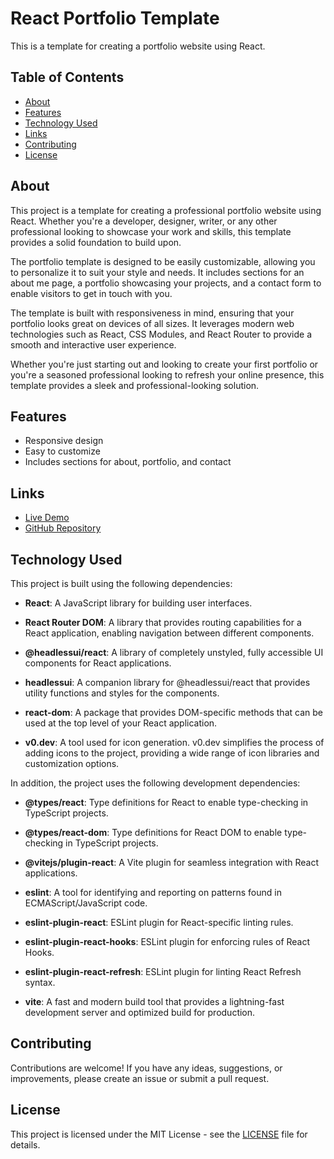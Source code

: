 # React Portfolio Template

This is a template for creating a portfolio website using React.

## Table of Contents

- [About](#about)
- [Features](#features)
- [Technology Used](#technology-used)
- [Links](#links)
- [Contributing](#contributing)
- [License](#license)

## About

This project is a template for creating a professional portfolio website using React. Whether you're a developer, designer, writer, or any other professional looking to showcase your work and skills, this template provides a solid foundation to build upon.

The portfolio template is designed to be easily customizable, allowing you to personalize it to suit your style and needs. It includes sections for an about me page, a portfolio showcasing your projects, and a contact form to enable visitors to get in touch with you.

The template is built with responsiveness in mind, ensuring that your portfolio looks great on devices of all sizes. It leverages modern web technologies such as React, CSS Modules, and React Router to provide a smooth and interactive user experience.

Whether you're just starting out and looking to create your first portfolio or you're a seasoned professional looking to refresh your online presence, this template provides a sleek and professional-looking solution.

## Features

- Responsive design
- Easy to customize
- Includes sections for about, portfolio, and contact

## Links

- [Live Demo](#) <!-- Add your live demo link here -->
- [GitHub Repository](https://github.com/Evan8383/react-portfolio-template)

## Technology Used

This project is built using the following dependencies:

- **React**: A JavaScript library for building user interfaces.
  
- **React Router DOM**: A library that provides routing capabilities for a React application, enabling navigation between different components.

- **@headlessui/react**: A library of completely unstyled, fully accessible UI components for React applications.

- **headlessui**: A companion library for @headlessui/react that provides utility functions and styles for the components.

- **react-dom**: A package that provides DOM-specific methods that can be used at the top level of your React application.

- **v0.dev**: A tool used for icon generation. v0.dev simplifies the process of adding icons to the project, providing a wide range of icon libraries and customization options.

In addition, the project uses the following development dependencies:

- **@types/react**: Type definitions for React to enable type-checking in TypeScript projects.

- **@types/react-dom**: Type definitions for React DOM to enable type-checking in TypeScript projects.

- **@vitejs/plugin-react**: A Vite plugin for seamless integration with React applications.

- **eslint**: A tool for identifying and reporting on patterns found in ECMAScript/JavaScript code.

- **eslint-plugin-react**: ESLint plugin for React-specific linting rules.

- **eslint-plugin-react-hooks**: ESLint plugin for enforcing rules of React Hooks.

- **eslint-plugin-react-refresh**: ESLint plugin for linting React Refresh syntax.

- **vite**: A fast and modern build tool that provides a lightning-fast development server and optimized build for production.


## Contributing

Contributions are welcome! If you have any ideas, suggestions, or improvements, please create an issue or submit a pull request.

## License

This project is licensed under the MIT License - see the [LICENSE](LICENSE) file for details.
